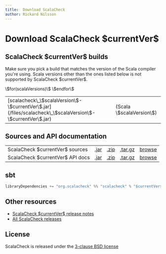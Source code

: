 ```yaml
---
title:  Download ScalaCheck
author: Rickard Nilsson
---
```


# Download ScalaCheck \$currentVer\$

## ScalaCheck \$currentVer\$ builds
Make sure you pick a build that matches the version of the Scala compiler
you're using. Scala versions other than the ones listed below is not supported
by ScalaCheck \$currentVer\$.

<table>
<tbody>
\$for(scalaVersions)\$
<tr class="odd">
<td align="left">[scalacheck\_\$scalaVersion\$-\$currentVer\$.jar](/files/scalacheck\_\$scalaVersion\$-\$currentVer\$.jar)</td>
<td align="left">(Scala \$scalaVersion\$)</td>
</tr>
\$endfor\$
</tbody>
</table>

## Sources and API documentation

|                                            |       |       |       |   |
|:-------------------------------------------|:------|:------|:------|:--|
| ScalaCheck \$currentVer\$ sources |[.jar](/files/scalacheck_\$scalaVer\$-\$currentVer\$-sources.jar)|[.zip](/files/scalacheck_\$scalaVer\$-\$currentVer\$-sources.zip)|[.tar.gz](/files/scalacheck_\$scalaVer\$-\$currentVer\$-sources.tar.gz)|[browse](\$repoUrl\$/tree/\$currentVer\$)|
| ScalaCheck \$currentVer\$ API docs|[.jar](/files/scalacheck_\$scalaVer\$-\$currentVer\$-javadoc.jar)|[.zip](/files/scalacheck_\$scalaVer\$-\$currentVer\$-javadoc.zip)|[.tar.gz](/files/scalacheck_\$scalaVer\$-\$currentVer\$-javadoc.tar.gz)|[browse](/files/scalacheck_\$scalaVer\$-\$currentVer\$-api/index.html)|

## sbt

```scala
libraryDependencies += "org.scalacheck" %% "scalacheck" % "$currentVer$" % "test"
```

## Other resources
* [ScalaCheck \$currentVer\$ release notes](\$repoUrl\$/tree/\$currentVer\$/RELEASE)
* [All ScalaCheck releases](/releases.html)

## License
ScalaCheck is released under the [3-clause BSD
license](\$repoUrl\$/tree/\$currentVer\$/LICENSE)
